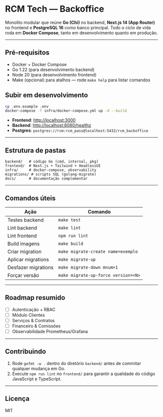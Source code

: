 # RCM Tech — Backoffice

Monolito modular que reúne **Go (Chi)** no backend, **Next.js 14 (App Router)** no frontend
e **PostgreSQL 16** como banco principal. Todo o ciclo de vida roda em **Docker Compose**,
tanto em desenvolvimento quanto em produção.

---

## Pré-requisitos

- Docker + Docker Compose
- Go 1.22 (para desenvolvimento backend)
- Node 20 (para desenvolvimento frontend)
 - Make (opcional) para atalhos — rode `make help` para listar comandos

## Subir em desenvolvimento

```bash
cp .env.example .env
docker-compose -f infra/docker-compose.yml up -d --build
````

* **Frontend**: [http://localhost:3000](http://localhost:3000)
* **Backend**:  [http://localhost:8080/healthz](http://localhost:8080/healthz)
* **Postgres**: `postgres://rcm:rcm_pass@localhost:5432/rcm_backoffice`

---

## Estrutura de pastas

```
backend/   # código Go (cmd, internal, pkg)
frontend/  # Next.js + Tailwind + HeadlessUI
infra/     # docker-compose, observability
migrations/ # scripts SQL (golang-migrate)
docs/      # documentação complementar
```

---

## Comandos úteis

| Ação               | Comando                                   |
| ------------------ | ------------------------------------------ |
| Testes backend     | `make test`                                |
| Lint backend       | `make lint`                                |
| Lint frontend      | `npm run lint`                             |
| Build imagens      | `make build`                               |
| Criar migration    | `make migrate-create name=exemplo`         |
| Aplicar migrations | `make migrate-up`                          |
| Desfazer migrations| `make migrate-down mnum=1`                 |
| Forçar versão      | `make migrate-up-force version=<N>`        |

---

## Roadmap resumido

* [ ] Autenticação + RBAC
* [ ] Módulo Clientes
* [ ] Serviços & Contratos
* [ ] Financeiro & Comissões
* [ ] Observabilidade Prometheus/Grafana

---

## Contribuindo

1. Rode `gofmt -w .` dentro do diretório `backend/` antes de commitar qualquer mudança em Go.
2. Execute `npm run lint` no `frontend/` para garantir a qualidade do código JavaScript e TypeScript.

---

## Licença

MIT
